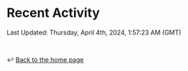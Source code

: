 # Recent Activity

<!--RECENT_ACTIVITY:start-->
<!--RECENT_ACTIVITY:end-->

<!--RECENT_ACTIVITY:last_update-->
Last Updated: Thursday, April 4th, 2024, 1:57:23 AM (GMT)
<!--RECENT_ACTIVITY:last_update_end-->

<br>

↩️ [Back to the home page](/README.md)
